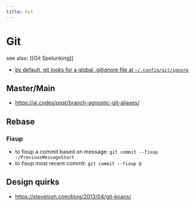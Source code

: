 ```yaml
---
title: Git
---
```


# Git

see also: [[Git Spelunking]]

- [by default, git looks for a global .gitignore file at
  `~/.config/git/ignore`](https://stackoverflow.com/a/22885996/10314380)

## Master/Main

- https://aj.codes/post/branch-agnostic-git-aliases/

## Rebase

### Fixup

- to fixup a commit based on message:  `git commit --fixup :/PreviousMessageStart`
- to fixup most recent commit: `git commit --fixup @`

## Design quirks

- https://stevelosh.com/blog/2013/04/git-koans/
